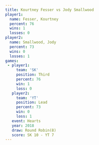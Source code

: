 ```yaml
---
title: Kourtney Fesser vs Jody Smallwood
player1:                
  name: Fesser, Kourtney
  percent: 76           
  wins: 1               
  losses: 0             
player2:                
  name: Smallwood, Jody 
  percent: 73           
  wins: 0               
  losses: 1             
games:
 - player1:         
     team: 'SK'     
     position: Third
     percent: 76    
     win: 1         
     loss: 0        
   player2:        
     team: 'YT'    
     position: Lead
     percent: 73   
     win: 0        
     loss: 1       
   event: Hearts       
   year: 2018          
   draw: Round Robin(8)
   score: SK 10 - YT 7 
---
```

